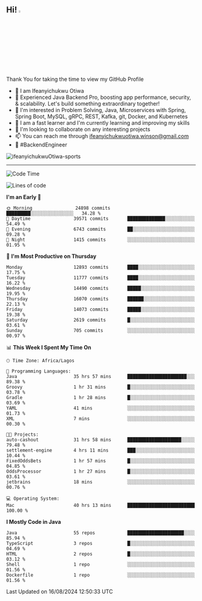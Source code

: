 <!-- BLOG-POST-LIST:START --><!-- BLOG-POST-LIST:END -->

## Hi! <img src="https://media.giphy.com/media/hvRJCLFzcasrR4ia7z/giphy.gif" width="4%"> 

Thank You for taking the time to view my GitHub Profile

- 👋 I am Ifeanyichukwu Otiwa
- 🚀 Experienced Java Backend Pro, boosting app performance, security, & scalability. Let's build something extraordinary together!
- 👀 I'm interested in Problem Solving, Java, Microservices with Spring, Spring Boot, MySQL, gRPC, REST, Kafka, git, Docker, and Kubernetes
- 🌱 I am a fast learner and I'm currently learning and improving my skills
- 💞️ I'm looking to collaborate on any interesting projects
- 📫 You can reach me through ifeanyichukwuotiwa.winson@gmail.com
- 🚀 #BackendEngineer

<p align="left" marginTop="10px"> <img src="https://komarev.com/ghpvc/?username=ifeanyichukwuOtiwa-sports&label=Profile%20views&color=0e75b6&style=for-the-badge" alt="ifeanyichukwuOtiwa-sports" /> </p>

***

<!--START_SECTION:waka-->
![Code Time](http://img.shields.io/badge/Code%20Time-2%2C793%20hrs%2032%20mins-blue)

![Lines of code](https://img.shields.io/badge/From%20Hello%20World%20I%27ve%20Written-17.3%20million%20lines%20of%20code-blue)

**I'm an Early 🐤** 

```text
🌞 Morning                24898 commits       █████████░░░░░░░░░░░░░░░░   34.28 % 
🌆 Daytime                39571 commits       ██████████████░░░░░░░░░░░   54.49 % 
🌃 Evening                6743 commits        ██░░░░░░░░░░░░░░░░░░░░░░░   09.28 % 
🌙 Night                  1415 commits        ░░░░░░░░░░░░░░░░░░░░░░░░░   01.95 % 
```
📅 **I'm Most Productive on Thursday** 

```text
Monday                   12893 commits       ████░░░░░░░░░░░░░░░░░░░░░   17.75 % 
Tuesday                  11777 commits       ████░░░░░░░░░░░░░░░░░░░░░   16.22 % 
Wednesday                14490 commits       █████░░░░░░░░░░░░░░░░░░░░   19.95 % 
Thursday                 16070 commits       ██████░░░░░░░░░░░░░░░░░░░   22.13 % 
Friday                   14073 commits       █████░░░░░░░░░░░░░░░░░░░░   19.38 % 
Saturday                 2619 commits        █░░░░░░░░░░░░░░░░░░░░░░░░   03.61 % 
Sunday                   705 commits         ░░░░░░░░░░░░░░░░░░░░░░░░░   00.97 % 
```


📊 **This Week I Spent My Time On** 

```text
🕑︎ Time Zone: Africa/Lagos

💬 Programming Languages: 
Java                     35 hrs 57 mins      ██████████████████████░░░   89.38 % 
Groovy                   1 hr 31 mins        █░░░░░░░░░░░░░░░░░░░░░░░░   03.78 % 
Gradle                   1 hr 28 mins        █░░░░░░░░░░░░░░░░░░░░░░░░   03.69 % 
YAML                     41 mins             ░░░░░░░░░░░░░░░░░░░░░░░░░   01.73 % 
XML                      7 mins              ░░░░░░░░░░░░░░░░░░░░░░░░░   00.30 % 

🐱‍💻 Projects: 
auto-cashout             31 hrs 58 mins      ████████████████████░░░░░   79.48 % 
settlement-engine        4 hrs 11 mins       ███░░░░░░░░░░░░░░░░░░░░░░   10.44 % 
FixedOddsBets            1 hr 57 mins        █░░░░░░░░░░░░░░░░░░░░░░░░   04.85 % 
OddsProcessor            1 hr 27 mins        █░░░░░░░░░░░░░░░░░░░░░░░░   03.61 % 
jetbrains                18 mins             ░░░░░░░░░░░░░░░░░░░░░░░░░   00.76 % 

💻 Operating System: 
Mac                      40 hrs 13 mins      █████████████████████████   100.00 % 
```

**I Mostly Code in Java** 

```text
Java                     55 repos            █████████████████████░░░░   85.94 % 
TypeScript               3 repos             █░░░░░░░░░░░░░░░░░░░░░░░░   04.69 % 
HTML                     2 repos             █░░░░░░░░░░░░░░░░░░░░░░░░   03.12 % 
Shell                    1 repo              ░░░░░░░░░░░░░░░░░░░░░░░░░   01.56 % 
Dockerfile               1 repo              ░░░░░░░░░░░░░░░░░░░░░░░░░   01.56 % 
```




 Last Updated on 16/08/2024 12:50:33 UTC
<!--END_SECTION:waka-->

<!--
<p align="center">
![trophy](https://github-profile-trophy.vercel.app/?username=ifeanyichukwuOtiwa-sports&theme=onedark) (https://github.com/ryo-ma/github-profile-trophy)
</p>
-->

<!---
ifeanyi-otiwa/ifeanyi-otiwa is a ✨ special ✨ repository because its `README.md` (this file) appears on your GitHub profile.
You can click the Preview link to take a look at your changes.
--->
